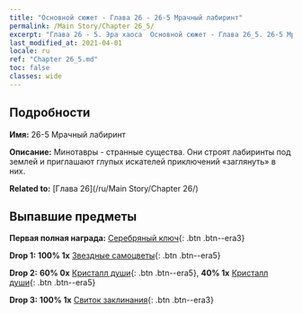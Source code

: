 ```yaml
---
title: "Основной сюжет - Глава 26 - 26-5 Мрачный лабиринт"
permalink: /Main Story/Chapter 26_5/
excerpt: "Глава 26 - 5. Эра хаоса  Основной сюжет - Глава 26_5. 26-5 Мрачный лабиринт"
last_modified_at: 2021-04-01
locale: ru
ref: "Chapter 26_5.md"
toc: false
classes: wide
---
```


## Подробности

 **Имя:** 26-5 Мрачный лабиринт

 **Описание:** Минотавры - странные существа. Они строят лабиринты под землей и приглашают глупых искателей приключений «заглянуть» в них.

 **Related to:** [Глава 26](/ru/Main Story/Chapter 26/)

## Выпавшие предметы

 **Первая полная награда:** [Серебряный ключ](/ru/Items/con_693/){: .btn .btn--era3}

 **Drop 1:** **100% 1x** [Звездные самоцветы](/ru/Items/mat_93/){: .btn .btn--era5}

 **Drop 2:** **60% 0x** [Кристалл души](/ru/Items/mat_87/){: .btn .btn--era5}, **40% 1x** [Кристалл души](/ru/Items/mat_87/){: .btn .btn--era5}

 **Drop 3:** **100% 1x** [Свиток заклинания](/ru/Items/con_694/){: .btn .btn--era3}

